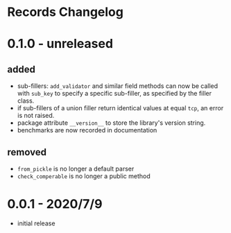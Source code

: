 # Records Changelog
# 0.1.0 - unreleased
## added
* sub-fillers: `add_validator` and similar field methods can now be called with `sub_key` to specify a specific sub-filler, as specified by the filler class.
* if sub-fillers of a union filler return identical values at equal `tcp`, an error is not raised.
* package attribute `__version__` to store the library's version string.
* benchmarks are now recorded in documentation
## removed
* `from_pickle` is no longer a default parser
* `check_comperable` is no longer a public method
# 0.0.1 - 2020/7/9
* initial release